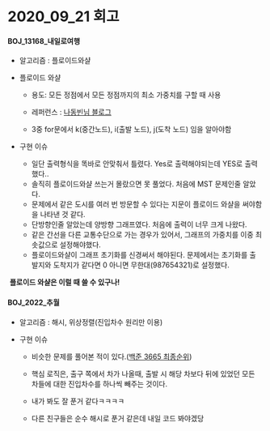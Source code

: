 # 2020_09_21 회고

#### BOJ_13168_내일로여행

- 알고리즘 : 플로이드와샬

- 플로이드 와샬

  - 용도: 모든 정점에서 모든 정점까지의 최소 가중치를 구할 때 사용

  - 레퍼런스 : [나동빈님 블로그](https://m.blog.naver.com/PostView.nhn?blogId=ndb796&logNo=221234427842&proxyReferer=https:%2F%2Fwww.google.com%2F) 
  - 3중 for문에서 k(중간노드), i(출발 노드), j(도착 노드) 임을 알아야함

- 구현 이슈
  - 일단 출력형식을 똑바로 안맞춰서 틀렸다. Yes로 출력해야되는데 YES로 출력했다..
  - 솔직히 플로이드와샬 쓰는거 몰랐으면 못 풀었다. 처음에 MST 문제인줄 알았다.
  - 문제에서 같은 도시를 여러 번 방문할 수 있다는 지문이 플로이드 와샬을 써야함을 나타낸 것 같다.
  - 단방향인줄 알았는데 양방향 그래프였다. 처음에 출력이 너무 크게 나왔다.  
  - 같은 간선을 다른 교통수단으로 가는 경우가 있어서, 그래프의 가중치를 이중 최솟값으로 설정해야했다.
  - 플로이드와샬이 그래프 초기화를 신경써서 해야된다. 문제에서는 초기화를 출발지와 도착지가 같다면 0 아니면 무한대(987654321)로 설정했다.



​	**플로이드 와샬은 이럴 때 쓸 수 있구나!**



#### BOJ_2022_추월

- 알고리즘 : 해시, 위상정렬(진입차수 원리만 이용)

- 구현 이슈

  - 비슷한 문제를 풀어본 적이 있다.([백준 3665 최종순위](https://www.acmicpc.net/problem/3665))

  - 핵심 로직은, 출구 쪽에서 차가 나올때, 출발 시 해당 차보다 뒤에 있었던 모든 차들에 대한 진입차수를 하나씩 빼주는 것이다.
  - 내가 봐도 잘 푼거 같다ㅋㅋㅋㅋ
  - 다른 친구들은 순수 해시로 푼거 같은데 내일 코드 봐야겠당